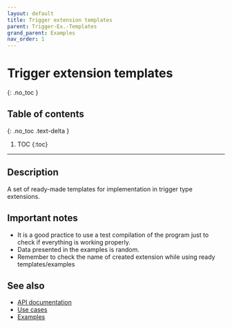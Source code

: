 ```yaml
---
layout: default
title: Trigger extension templates
parent: Trigger-Ex.-Templates
grand_parent: Examples
nav_order: 1
---
```

 
# Trigger extension templates
{: .no_toc }

 
## Table of contents
{: .no_toc .text-delta }
 
1. TOC
{:toc}
 
---
 
## Description
A set of ready-made templates for implementation in trigger type extensions.
 
## Important notes
- It is a good practice to use a test compilation of the program just to check if everything is working properly.
- Data presented in the examples is random.
- Remember to check the name of created extension while using ready templates/examples
 
 
## See also
- [API documentation](../../../documentation/api-specification)
- [Use cases](../../../examples/use-cases)
- [Examples](../../../examples)

